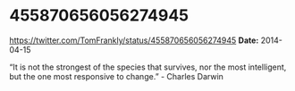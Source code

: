 # 455870656056274945
https://twitter.com/TomFrankly/status/455870656056274945
**Date:** 2014-04-15

“It is not the strongest of the species that survives, nor the most intelligent, but the one most responsive to change.” - Charles Darwin
